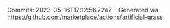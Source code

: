 Commits: 2023-05-16T17:12:56.724Z - Generated via https://github.com/marketplace/actions/artificial-grass
<br>
